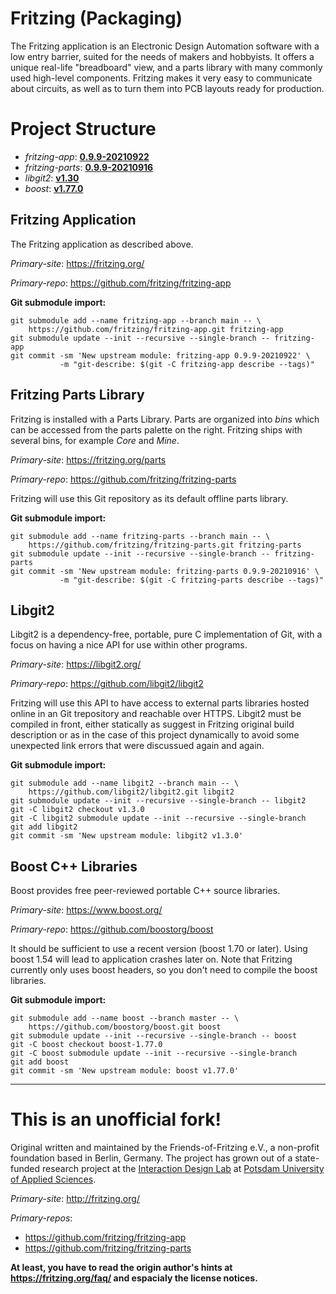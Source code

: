 Fritzing (Packaging)
====================

The Fritzing application is an Electronic Design Automation software with
a low entry barrier, suited for the needs of makers and hobbyists. It
offers a unique real-life "breadboard" view, and a parts library with
many commonly used high-level components. Fritzing makes it very easy
to communicate about circuits, as well as to turn them into PCB layouts
ready for production.

# Project Structure

* *fritzing-app*: **[0.9.9-20210922](https://github.com/fritzing/fritzing-app/commits/main)**
* *fritzing-parts*: **[0.9.9-20210916](https://github.com/fritzing/fritzing-parts/commits/main)**
* *libgit2*: **[v1.30](https://github.com/libgit2/libgit2/releases/tag/v1.3.0)**
* *boost*: **[v1.77.0](https://www.boost.org/users/history/version_1_77_0.html)**

## Fritzing Application

The Fritzing application as described above.

*Primary-site*: https://fritzing.org/

*Primary-repo*: https://github.com/fritzing/fritzing-app

**Git submodule import:**

```
git submodule add --name fritzing-app --branch main -- \
    https://github.com/fritzing/fritzing-app.git fritzing-app
git submodule update --init --recursive --single-branch -- fritzing-app
git commit -sm 'New upstream module: fritzing-app 0.9.9-20210922' \
           -m "git-describe: $(git -C fritzing-app describe --tags)"
```

## Fritzing Parts Library

Fritzing is installed with a Parts Library. Parts are organized into *bins*
which can be accessed from the parts palette on the right. Fritzing ships
with several bins, for example *Core* and *Mine*.

*Primary-site*: https://fritzing.org/parts

*Primary-repo*: https://github.com/fritzing/fritzing-parts

Fritzing will use this Git repository as its default offline parts library.

**Git submodule import:**

```
git submodule add --name fritzing-parts --branch main -- \
    https://github.com/fritzing/fritzing-parts.git fritzing-parts
git submodule update --init --recursive --single-branch -- fritzing-parts
git commit -sm 'New upstream module: fritzing-parts 0.9.9-20210916' \
           -m "git-describe: $(git -C fritzing-parts describe --tags)"
```

## Libgit2

Libgit2 is a dependency-free, portable, pure C implementation of Git,
with a focus on having a nice API for use within other programs.

*Primary-site*: https://libgit2.org/

*Primary-repo*: https://github.com/libgit2/libgit2

Fritzing will use this API to have access to external parts libraries hosted
online in an Git trepository and reachable over HTTPS. Libgit2 must be compiled
in front, either statically as suggest in Fritzing original build description
or as in the case of this project dynamically to avoid some unexpected link
errors that were discussued again and again.

**Git submodule import:**

```
git submodule add --name libgit2 --branch main -- \
    https://github.com/libgit2/libgit2.git libgit2
git submodule update --init --recursive --single-branch -- libgit2
git -C libgit2 checkout v1.3.0
git -C libgit2 submodule update --init --recursive --single-branch
git add libgit2
git commit -sm 'New upstream module: libgit2 v1.3.0'
```

## Boost C++ Libraries

Boost provides free peer-reviewed portable C++ source libraries.

*Primary-site*: https://www.boost.org/

*Primary-repo*: https://github.com/boostorg/boost

It should be sufficient to use a recent version (boost 1.70 or later).
Using boost 1.54 will lead to application crashes later on. Note that
Fritzing currently only uses boost headers, so you don't need to compile
the boost libraries.

**Git submodule import:**

```
git submodule add --name boost --branch master -- \
    https://github.com/boostorg/boost.git boost
git submodule update --init --recursive --single-branch -- boost
git -C boost checkout boost-1.77.0
git -C boost submodule update --init --recursive --single-branch
git add boost
git commit -sm 'New upstream module: boost v1.77.0'
```

---

This is an unofficial fork!
===========================

Original written and maintained by the Friends-of-Fritzing e.V., a
non-profit foundation based in Berlin, Germany. The project has grown
out of a state-funded research project at the
[Interaction Design Lab](http://idl.fh-potsdam.de/) at
[Potsdam University of Applied Sciences](http://fh-potsdam.de/).


*Primary-site*: http://fritzing.org/

*Primary-repos*:

   * https://github.com/fritzing/fritzing-app
   * https://github.com/fritzing/fritzing-parts

**At least, you have to read the origin author's hints at
https://fritzing.org/faq/ and espacialy the license notices.**
